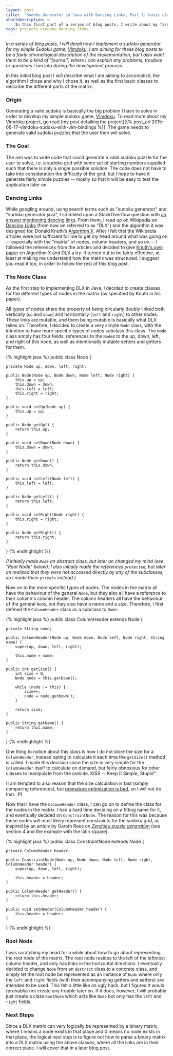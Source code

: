 ```yaml
---
layout: post
title:  "Sudoku Generator in Java with Dancing Links, Part 1: basic classes"
shortdescription: >
    In this first part of a series of blog posts, I write about my first steps towards implementing Donald Knuth's Algorithm X using Dancing Links in Java. The goal is to generate valid sudoku puzzles to be used in my Vimdoku project.
tags: projects vimdoku dancing-links
---
```

*In a series of blog posts, I will detail how I implement a sudoku generator for my simple Sudoku game, [Vimdoku][vimdoku-gh]. I am aiming for these blog posts to be a fairly chronological description of the implementation, but I also want them to be a kind of "journal", where I can explain any problems, troubles or questions I ran into during the development process.*

In this initial blog post I will describe what I am aiming to accomplish, the algorithm I chose and why I chose it, as well as the first basic classes to describe the different parts of the matrix.

### Origin
Generating a valid sudoku is basically the big problem I have to solve in order to develop my simple sudoku game, [Vimdoku][vimdoku-gh]. To read more about my Vimdoku project, go read [my post detailing the project]({% post_url 2015-06-17-vimdoku-sudoku-with-vim-bindings %}). The game needs to generate valid sudoku puzzles that the user then will solve.

### The Goal
The aim was to write code that could generate a valid sudoku puzzle for the user to solve, i.e. a sudoku grid with some set of starting numbers supplied such that there is only a single possible solution. The code does not have to take into consideration the difficulty of the grid, but I hope to have it generate fairly simple puzzles -- mostly so that it will be easy to test the application later on.

### Dancing Links
While googling around, using search terms such as "sudoku generator" and "sudoku generator java", I stumbled upon a StackOverflow question with [an answer mentioning dancing links][so-links]. From them, I read up on Wikipedia on [Dancing Links][dlx-wiki] (from now on referred to as "DLX") and the algorithm it was designed for, Donald Knuth's [Algorithm X][algo-x-wiki]. After I felt that the Wikipedia articles were not sufficient for me to get my head around what was going on -- especially with the "matrix" of nodes, column headers, and so on -- I followed the references from the articles and decided to give [Knuth's own paper][dlx-paper] on Algorithm X and DLX a try. It turned out to be fairly effective, at least at making me understand how the matrix was structured. I suggest you read it too, in order to follow the rest of this blog post.

### The Node Class
As the first step to implementing DLX in Java, I decided to create classes for the different types of nodes in the matrix (as specified by Knuth in his paper).

All types of nodes share the property of being circularly doubly linked both vertically (`up` and `down`) and horizontally (`left` and `right`) to other nodes. These links are mutable, and them being mutable is basically what DLX relies on. Therefore, I decided to create a very simple `Node` class, with the intention to have more specific types of nodes subclass this class. The `Node` class simply has four fields: references to the `Node`s to the up, down, left, and right of this node, as well as intentionally mutable setters and getters for them.

{% highlight java %}
public class Node {

    private Node up, down, left, right;

    public Node(Node up, Node down, Node left, Node right) {
        this.up = up;
        this.down = down;
        this.left = left;
        this.right = right;
    }

    public void setUp(Node up) {
        this.up = up;
    }

    public Node getUp() {
        return this.up;
    }

    public void setDown(Node down) {
        this.down = down;
    }

    public Node getDown() {
        return this.down;
    }

    public void setLeft(Node left) {
        this.left = left;
    }

    public Node getLeft() {
        return this.left;
    }

    public void setRight(Node right) {
        this.right = right;
    }

    public Node getRight() {
        return this.right;
    }

}
{% endhighlight %}

*(I initially made `Node` an abstract class, but later on changed my mind (see "Root Node" below). I also initially made the references `protected`, but later on realized that they were not accessed directly by any of the subclasses, so I made them `private` instead.)*

Now on to the more specific types of nodes. The nodes in the matrix all have the behaviour of the general `Node`, but they also all have a reference to their column's column header. The column headers all have the behaviour of the general `Node`, but they also have a name and a size. Therefore, I first defined the `ColumnHeader` class as a subclass to `Node`:

{% highlight java %}
public class ColumnHeader extends Node {

    private String name;

    public ColumnHeader(Node up, Node down, Node left, Node right, String name) {
        super(up, down, left, right);

        this.name = name;
    }

    public int getSize() {
        int size = 0;
        Node node = this.getDown();

        while (node != this) {
            size++;
            node = node.getDown();
        }

        return size;
    }

    public String getName() {
        return this.name;
    }

}
{% endhighlight %}

One thing to notice about this class is how I do not store the size for a `ColumnHeader`, instead opting to calculate it each time the `getSize()` method is called. I made this decision since the size is very simple for the `ColumnHeader` itself to calculate on demand, but fairly obnoxious for other classes to manipulate from the outside. KISS -- Keep It Simple, Stupid™.

(I am tempted to also reason that the size calculation is fast (simply comparing references), but [premature optimization is bad][prem-opt], so I will not do that. :P)

Now that I have the `ColumnHeader` class, I can go on to define the class for the nodes in the matrix. I had a hard time deciding on a fitting name for it, and eventually decided on `ConstraintNode`. The reason for this was because these nodes will most likely represent constraints for the sudoku grid, as inspired by an article by Gareth Rees on [*Zendoku puzzle generation*][zendoku] (see section 4 and the example with the latin square).

{% highlight java %}
public class ConstraintNode extends Node {

    private ColumnHeader header;

    public ConstraintNode(Node up, Node down, Node left, Node right, ColumnHeader header) {
        super(up, down, left, right);

        this.header = header;
    }

    public ColumnHeader getHeader() {
        return this.header;
    }

    public void setHeader(ColumnHeader header) {
        this.header = header;
    }

}
{% endhighlight %}

### Root Node
I was scratching my head for a while about how to go about representing the root node of the matrix. The root node resides to the left of the leftmost column header, and only has links in the horizontal directions. I eventually decided to change `Node` from an `abstract` class to a concrete class, and simply let the root node be represented as an instance of `Node` where only the `left` and `right` fields (with their accompanying getters and setters) are intended to be used. This felt a little like an ugly hack, but I figured it would (probably) not create any trouble later on. If it does, however, I will probably just create a class `RootNode` which acts like `Node` but only has the `left` and `right` fields.

### Next Steps
Since a DLX matrix can very logically be represented by a binary matrix, where 1 means a node exists in that place and 0 means no node exists in that place, the logical next step is to figure out how to parse a binary matrix into a DLX matrix using the above classes, where all the links are in their correct place. I will cover that in a later blog post.

[vimdoku-gh]:   https://github.com/Saser/vimdoku
[so-links]:     http://stackoverflow.com/a/6964044/407890
[dlx-wiki]:     http://en.wikipedia.org/wiki/Dancing_Links
[algo-x-wiki]:  http://en.wikipedia.org/wiki/Dancing_Links
[dlx-paper]:    http://arxiv.org/abs/cs/0011047
[prem-opt]:     http://sahandsaba.com/nine-anti-patterns-every-programmer-should-be-aware-of-with-examples.html#premature-optimization
[zendoku]:      http://garethrees.org/2007/06/10/zendoku-generation/#section-4.4

